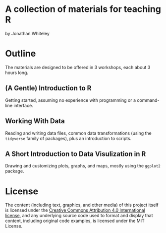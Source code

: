 # A collection of materials for teaching R
by Jonathan Whiteley

# Outline

The materials are designed to be offered in 3 workshops, each about 3 hours long.

## (A Gentle) Introduction to R

Getting started, assuming no experience with programming or a command-line interface.

## Working With Data

Reading and writing data files, common data transformations (using the `tidyverse` family of packages),
plus an introduction to scripts.

## A Short Introduction to Data Visulization in R

Drawing and customizing plots, graphs, and maps, mostly using the `ggplot2` package.

# License

The content (including text, graphics, and other media) of this project itself is licensed under the [Creative Commons Attribution 4.0 International license](https://creativecommons.org/licenses/by/4.0/), and any underlying source code used to format and display that content, including original code examples, is licensed under the 
MIT License.
